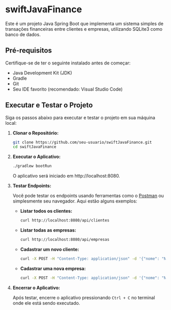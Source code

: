# swiftJavaFinance

Este é um projeto Java Spring Boot que implementa um sistema simples de transações financeiras entre clientes e empresas, utilizando SQLite3 como banco de dados.

## Pré-requisitos

Certifique-se de ter o seguinte instalado antes de começar:

- Java Development Kit (JDK)
- Gradle
- Git
- Seu IDE favorito (recomendado: Visual Studio Code)

## Executar e Testar o Projeto

Siga os passos abaixo para executar e testar o projeto em sua máquina local:

1. **Clonar o Repositório:**
    ```bash
    git clone https://github.com/seu-usuario/swiftJavaFinance.git
    cd swiftJavaFinance
    ```

2. **Executar o Aplicativo:**
    ```bash
    ./gradlew bootRun
    ```

    O aplicativo será iniciado em http://localhost:8080.

3. **Testar Endpoints:**

   Você pode testar os endpoints usando ferramentas como o [Postman](https://www.postman.com/) ou simplesmente seu navegador. Aqui estão alguns exemplos:

   - **Listar todos os clientes:**
     ```bash
     curl http://localhost:8080/api/clientes
     ```

   - **Listar todas as empresas:**
     ```bash
     curl http://localhost:8080/api/empresas
     ```

   - **Cadastrar um novo cliente:**
     ```bash
     curl -X POST -H "Content-Type: application/json" -d '{"nome": "Nome do Cliente", "cpf": "123.456.789-00"}' http://localhost:8080/api/clientes
     ```

   - **Cadastrar uma nova empresa:**
     ```bash
     curl -X POST -H "Content-Type: application/json" -d '{"nome": "Nome da Empresa", "cnpj": "12.345.678/0001-90"}' http://localhost:8080/api/empresas
     ```

4. **Encerrar o Aplicativo:**

   Após testar, encerre o aplicativo pressionando `Ctrl + C` no terminal onde ele está sendo executado.


